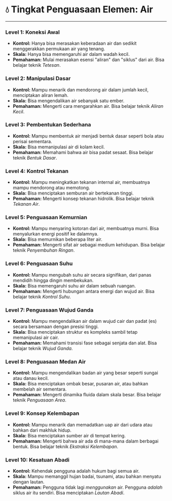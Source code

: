 # 💧 Tingkat Penguasaan Elemen: Air

---

### Level 1: Koneksi Awal
*   **Kontrol:** Hanya bisa merasakan keberadaan air dan sedikit menggerakkan permukaan air yang tenang.
*   **Skala:** Hanya bisa memengaruhi air dalam wadah kecil.
*   **Pemahaman:** Mulai merasakan esensi "aliran" dan "siklus" dari air. Bisa belajar teknik *Tetesan*.

### Level 2: Manipulasi Dasar
*   **Kontrol:** Mampu menarik dan mendorong air dalam jumlah kecil, menciptakan aliran lemah.
*   **Skala:** Bisa mengendalikan air sebanyak satu ember.
*   **Pemahaman:** Mengerti cara mengarahkan air. Bisa belajar teknik *Aliran Kecil*.

### Level 3: Pembentukan Sederhana
*   **Kontrol:** Mampu membentuk air menjadi bentuk dasar seperti bola atau perisai sementara.
*   **Skala:** Bisa memanipulasi air di kolam kecil.
*   **Pemahaman:** Memahami bahwa air bisa padat sesaat. Bisa belajar teknik *Bentuk Dasar*.

### Level 4: Kontrol Tekanan
*   **Kontrol:** Mampu meningkatkan tekanan internal air, membuatnya mampu mendorong atau memotong.
*   **Skala:** Bisa menciptakan semburan air bertekanan tinggi.
*   **Pemahaman:** Mengerti konsep tekanan hidrolik. Bisa belajar teknik *Tekanan Air*.

### Level 5: Penguasaan Kemurnian
*   **Kontrol:** Mampu menyaring kotoran dari air, membuatnya murni. Bisa menyalurkan energi positif ke dalamnya.
*   **Skala:** Bisa memurnikan beberapa liter air.
*   **Pemahaman:** Mengerti sifat air sebagai medium kehidupan. Bisa belajar teknik *Penyembuhan Ringan*.

### Level 6: Penguasaan Suhu
*   **Kontrol:** Mampu mengubah suhu air secara signifikan, dari panas mendidih hingga dingin membekukan.
*   **Skala:** Bisa memengaruhi suhu air dalam sebuah ruangan.
*   **Pemahaman:** Mengerti hubungan antara energi dan wujud air. Bisa belajar teknik *Kontrol Suhu*.

### Level 7: Penguasaan Wujud Ganda
*   **Kontrol:** Mampu mengendalikan air dalam wujud cair dan padat (es) secara bersamaan dengan presisi tinggi.
*   **Skala:** Bisa menciptakan struktur es kompleks sambil tetap memanipulasi air cair.
*   **Pemahaman:** Memahami transisi fase sebagai senjata dan alat. Bisa belajar teknik *Wujud Ganda*.

### Level 8: Penguasaan Medan Air
*   **Kontrol:** Mampu mengendalikan badan air yang besar seperti sungai atau danau kecil.
*   **Skala:** Bisa menciptakan ombak besar, pusaran air, atau bahkan membelah air sementara.
*   **Pemahaman:** Mengerti dinamika fluida dalam skala besar. Bisa belajar teknik *Penguasaan Area*.

### Level 9: Konsep Kelembapan
*   **Kontrol:** Mampu menarik dan memadatkan uap air dari udara atau bahkan dari makhluk hidup.
*   **Skala:** Bisa menciptakan sumber air di tempat kering.
*   **Pemahaman:** Mengerti bahwa air ada di mana-mana dalam berbagai bentuk. Bisa belajar teknik *Ekstraksi Kelembapan*.

### Level 10: Kesatuan Abadi
*   **Kontrol:** Kehendak pengguna adalah hukum bagi semua air.
*   **Skala:** Mampu memanggil hujan badai, tsunami, atau bahkan menyatu dengan lautan.
*   **Pemahaman:** Pengguna tidak lagi *menggunakan* air. Pengguna *adalah* siklus air itu sendiri. Bisa menciptakan *Lautan Abadi*.
